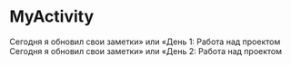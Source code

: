 # MyActivity
Сегодня я обновил свои заметки» или «День 1: Работа над проектом
Сегодня я обновил свои заметки» или «День 2: Работа над проектом
